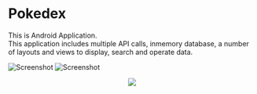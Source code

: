 # Pokedex
This is Android Application.<br/>
This application includes multiple API calls, inmemory database, a number of layouts and views to display, search and operate data.

![Screenshot](https://i.imgur.com/YYB4m3G.jpg)
![Screenshot](https://i.imgur.com/XgUrQFF.jpg)

<p align="center">
  <img src="https://i.imgur.com/VFKzUuM.jpg">
</p>
